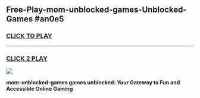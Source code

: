 
## Free-Play-mom-unblocked-games-Unblocked-Games #an0e5
<h3>
<a href="https://news.freeplayer.one?title=mom-unblocked-games&ref=8M">CLICK TO PLAY</a></h3>
<hr>

<h3>
<a href="https://news.freeplayer.one?title=mom-unblocked-games&ref=8M">CLICK 2 PLAY</a>
  
</h3>

<a href="https://news.freeplayer.one?title=mom-unblocked-games&ref=8M"><img src="https://clearcache.store/games.png"></a>


**mom-unblocked-games games unblocked: Your Gateway to Fun and Accessible Online Gaming**
